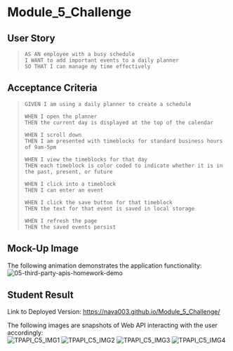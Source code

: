 # Module_5_Challenge

## User Story
> `AS AN employee with a busy schedule`  
> `I WANT to add important events to a daily planner`  
> `SO THAT I can manage my time effectively`

## Acceptance Criteria
> `GIVEN I am using a daily planner to create a schedule`
> 
> `WHEN I open the planner`  
> `THEN the current day is displayed at the top of the calendar`
> 
> `WHEN I scroll down`  
> `THEN I am presented with timeblocks for standard business hours of 9am-5pm`
> 
> `WHEN I view the timeblocks for that day`  
> `THEN each timeblock is color coded to indicate whether it is in the past, present, or future`
> 
> `WHEN I click into a timeblock`  
> `THEN I can enter an event`
> 
> `WHEN I click the save button for that timeblock`  
> `THEN the text for that event is saved in local storage`
> 
> `WHEN I refresh the page`  
> `THEN the saved events persist`

## Mock-Up Image
The following animation demonstrates the application functionality:  
![05-third-party-apis-homework-demo](https://github.com/nava003/Module_5_Challenge/assets/32070635/5a60311c-24c0-4721-b09c-70700d14e985)

## Student Result
Link to Deployed Version: https://nava003.github.io/Module_5_Challenge/
  
The following images are snapshots of Web API interacting with the user accordingly:  
![TPAPI_C5_IMG1](https://github.com/nava003/Module_5_Challenge/assets/32070635/0bb9920c-42b3-4e3d-91c7-687b91136a98)
![TPAPI_C5_IMG2](https://github.com/nava003/Module_5_Challenge/assets/32070635/8a22420c-6ced-4573-b2a0-4090b101a42c)
![TPAPI_C5_IMG3](https://github.com/nava003/Module_5_Challenge/assets/32070635/4f7329a2-2209-4138-a204-2456ac1df76a)
![TPAPI_C5_IMG4](https://github.com/nava003/Module_5_Challenge/assets/32070635/50cdd4fc-7392-4821-b38c-988d7833bc51)
